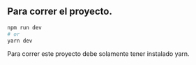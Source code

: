 

## Para correr el proyecto.

```bash
npm run dev
# or
yarn dev
```

Para correr este proyecto debe solamente tener instalado yarn.
